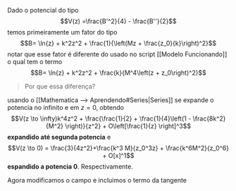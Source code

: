  Dado o potencial do tipo $$V(z) =\frac{B'^2}{4} - \frac{B''}{2}$$ temos primeiramente um fator do tipo $$B= \ln{z} + k^2z^2 + \frac{1}{\left(Mz + \frac{z_0}{k}\right)^2}$$ notar que esse fator é diferente do usado no script [[Modelo Funcionando]] o qual tem o termo $$B= \ln{z} + k^2z^2 + \frac{k}{M^4\left(z + z_0\right)^2}$$
 >Por que essa diferença?
 
 usando o [[Mathematica ⟶ Aprendendo#Series|Series]] se expande o potencia no infinito e em $z=0$, obtendo $$V(z \to \infty)k^4z^2 + \frac{\frac{1}{2} + \frac{1}{4}\left(1 - \frac{8k^2}{M^2} \right)}{z^2} + O\left[\frac{1}{z} \right]^3$$ **expandido até segunda potencia** e $$V(z \to 0) =  \frac{3}{4z^2}+\frac{k^3 M}{z_0^3z} + \frac{k^6M^2}{z_0^6} + O[x]^1$$ **espandido a potencia $0$**. Respectivamente.

Agora modificamos o campo e incluimos o termo da tangente 
 